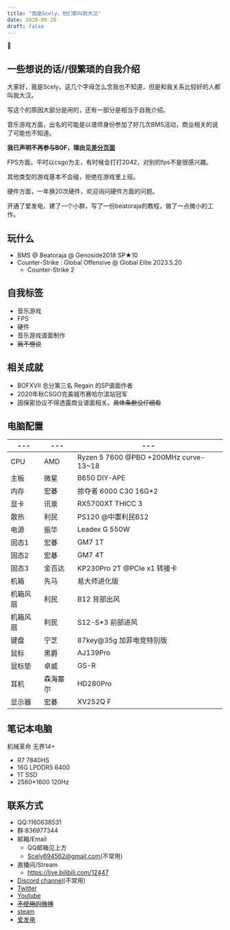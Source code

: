 ```yaml
---
title: "我是Scely，他们都叫我大汉"
date: 2020-09-20
draft: false
---
```


:thinking:

<!--more-->

## 一些想说的话//很繁琐的自我介绍

  大家好，我是Scely，这几个字母怎么念我也不知道，但是和我关系比较好的人都叫我大汉。

  写这个的原因大部分是闲的，还有一部分是相当于自我介绍。
  
  音乐游戏方面，出名的可能是以谱师身份参加了好几次BMS活动，商业相关的说了可能也不知道。

  **我已声明不再参与BOF，理由见[差分页面](https://scelym.github.io/post/sabuns/)**

  FPS方面，平时以csgo为主，有时候会打打2042，对别的fps不是很感兴趣。

  其他类型的游戏基本不会碰，拒绝在游戏里上班。

  硬件方面，一年换20次硬件，欢迎询问硬件方面的问题。

  开通了爱发电，建了一个小群，写了一份beatoraja的教程，做了一点微小的工作。

## 玩什么
- BMS @ Beatoraja @ Genoside2018 SP★10
- Counter-Strike : Global Offensive @ Global Elite 2023.5.20
  - Counter-Strike 2

## 自我标签
- 音乐游戏
- FPS
- 硬件
- 音乐游戏谱面制作
- ~~我不想说~~

## 相关成就
- BOFXVII 总分第三名 Regain 的SP谱面作者
- 2020年秋CSGO完美城市赛哈尔滨站冠军
- 因保密协议不得透露商业谱面相关。~~具体条款没仔细看~~

## 电脑配置

---|---|---
---|---|---
CPU | AMD | Ryzen 5 7600 @PBO +200MHz curve-13~18
主板 | 微星 | B650 DIY-APE
内存 | 宏碁 | 掠夺者 6000 C30 16G*2
显卡 | 讯景 | RX5700XT THICC 3
散热 | 利民 | PS120 @中置利民B12
电源 | 振华 | Leadex G 550W
固态1 | 宏碁 | GM7 1T
固态2 | 宏碁 | GM7 4T
固态3 | 金百达 | KP230Pro 2T @PCIe x1 转接卡
机箱 | 先马 | 易大师进化版
机箱风扇 | 利民 | B12 背部出风
机箱风扇 | 利民 | S12-S*3 前部进风
键盘 | 宁芝 | 87key@35g 加菲电竞特别版
鼠标 | 黑爵 | AJ139Pro
鼠标垫 | 卓威 | GS-R
耳机 | 森海塞尔 | HD280Pro
显示器 | 宏碁 | XV252Q F


## 笔记本电脑

机械革命 无界14+
- R7 7840HS
- 16G LPDDR5 6400
- 1T SSD
- 2560*1600 120Hz

## 联系方式

- QQ:1160638531
- 群:836977344
- 邮箱/Email
  - QQ邮箱见上方
  - Scely694562@gmail.com(不常用)
- 直播间/Stream
  - https://live.bilibili.com/12447
- [Discord channel](discord.gg/9mp6h6W)(不常用)
- [Twitter](https://twitter.com/Scelytheboomer)
- [Youtube](https://www.youtube.com/channel/UCEuWgIRKyeApO6dxfca5xOg)
- ~~[不使用的微博](https://weibo.com/2485089434/profile)~~
- [steam](https://steamcommunity.com/id/ScelyM/)
- [爱发电](https://afdian.net/@Scely)

